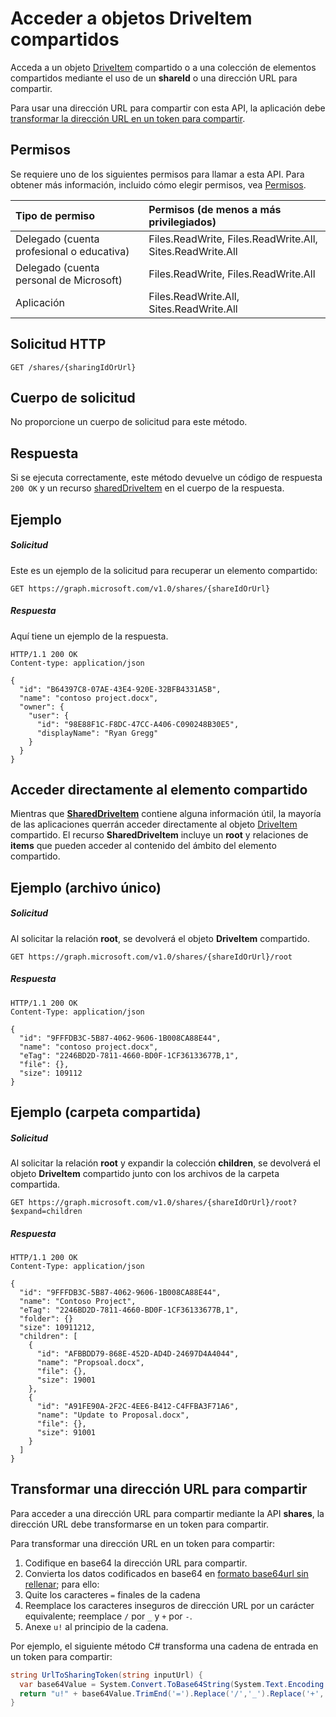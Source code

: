 # <a name="accessing-shared-driveitems"></a>Acceder a objetos DriveItem compartidos

Acceda a un objeto [DriveItem](../resources/driveitem.md) compartido o a una colección de elementos compartidos mediante el uso de un **shareId** o una dirección URL para compartir.

Para usar una dirección URL para compartir con esta API, la aplicación debe [transformar la dirección URL en un token para compartir](#transform-a-sharing-url).

## <a name="permissions"></a>Permisos

Se requiere uno de los siguientes permisos para llamar a esta API. Para obtener más información, incluido cómo elegir permisos, vea [Permisos](../../../concepts/permissions_reference.md).

|Tipo de permiso      | Permisos (de menos a más privilegiados)              |
|:--------------------|:---------------------------------------------------------|
|Delegado (cuenta profesional o educativa) | Files.ReadWrite, Files.ReadWrite.All, Sites.ReadWrite.All    |
|Delegado (cuenta personal de Microsoft) | Files.ReadWrite, Files.ReadWrite.All    |
|Aplicación | Files.ReadWrite.All, Sites.ReadWrite.All |

## <a name="http-request"></a>Solicitud HTTP

<!-- { "blockType": "ignored" } -->
```http
GET /shares/{sharingIdOrUrl}
```

## <a name="request-body"></a>Cuerpo de solicitud
No proporcione un cuerpo de solicitud para este método.

## <a name="response"></a>Respuesta

Si se ejecuta correctamente, este método devuelve un código de respuesta `200 OK` y un recurso [sharedDriveItem](../resources/shareddriveitem.md) en el cuerpo de la respuesta.

## <a name="example"></a>Ejemplo

##### <a name="request"></a>Solicitud

Este es un ejemplo de la solicitud para recuperar un elemento compartido:

<!-- {
  "blockType": "request",
  "name": "get_shares_by_url"
}-->
```http
GET https://graph.microsoft.com/v1.0/shares/{shareIdOrUrl}
```
##### <a name="response"></a>Respuesta

Aquí tiene un ejemplo de la respuesta.
<!-- {
  "blockType": "response",
  "truncated": true,
  "@odata.type": "microsoft.graph.sharedDriveItem"
} -->
```http
HTTP/1.1 200 OK
Content-type: application/json

{
  "id": "B64397C8-07AE-43E4-920E-32BFB4331A5B",
  "name": "contoso project.docx",
  "owner": {
    "user": {
      "id": "98E88F1C-F8DC-47CC-A406-C090248B30E5",
      "displayName": "Ryan Gregg"
    }
  }
}
```

## <a name="access-the-shared-item-directly"></a>Acceder directamente al elemento compartido

Mientras que [**SharedDriveItem**](../resources/shareddriveitem.md) contiene alguna información útil, la mayoría de las aplicaciones querrán acceder directamente al objeto [DriveItem](../resources/driveitem.md) compartido. El recurso **SharedDriveItem** incluye un **root** y relaciones de **items** que pueden acceder al contenido del ámbito del elemento compartido.

## <a name="example-single-file"></a>Ejemplo (archivo único)

##### <a name="request"></a>Solicitud

Al solicitar la relación **root**, se devolverá el objeto **DriveItem** compartido.

```http
GET https://graph.microsoft.com/v1.0/shares/{shareIdOrUrl}/root
```

##### <a name="response"></a>Respuesta

```http
HTTP/1.1 200 OK
Content-Type: application/json

{
  "id": "9FFFDB3C-5B87-4062-9606-1B008CA88E44",
  "name": "contoso project.docx",
  "eTag": "2246BD2D-7811-4660-BD0F-1CF36133677B,1",
  "file": {},
  "size": 109112
}
```

## <a name="example-shared-folder"></a>Ejemplo (carpeta compartida)

##### <a name="request"></a>Solicitud

Al solicitar la relación **root** y expandir la colección **children**, se devolverá el objeto **DriveItem** compartido junto con los archivos de la carpeta compartida.

```http
GET https://graph.microsoft.com/v1.0/shares/{shareIdOrUrl}/root?$expand=children
```

##### <a name="response"></a>Respuesta

```http
HTTP/1.1 200 OK
Content-Type: application/json

{
  "id": "9FFFDB3C-5B87-4062-9606-1B008CA88E44",
  "name": "Contoso Project",
  "eTag": "2246BD2D-7811-4660-BD0F-1CF36133677B,1",
  "folder": {}
  "size": 10911212,
  "children": [
    {
      "id": "AFBBDD79-868E-452D-AD4D-24697D4A4044",
      "name": "Propsoal.docx",
      "file": {},
      "size": 19001
    },
    {
      "id": "A91FE90A-2F2C-4EE6-B412-C4FFBA3F71A6",
      "name": "Update to Proposal.docx",
      "file": {},
      "size": 91001
    }
  ]
}
```

## <a name="transform-a-sharing-url"></a>Transformar una dirección URL para compartir

Para acceder a una dirección URL para compartir mediante la API **shares**, la dirección URL debe transformarse en un token para compartir.

Para transformar una dirección URL en un token para compartir:

1. Codifique en base64 la dirección URL para compartir.
2. Convierta los datos codificados en base64 en [formato base64url sin rellenar](https://en.wikipedia.org/wiki/Base64); para ello:
  1. Quite los caracteres `=` finales de la cadena
  2. Reemplace los caracteres inseguros de dirección URL por un carácter equivalente; reemplace `/` por `_` y `+` por `-`.
3. Anexe `u!` al principio de la cadena.

Por ejemplo, el siguiente método C# transforma una cadena de entrada en un token para compartir:

```csharp
string UrlToSharingToken(string inputUrl) {
  var base64Value = System.Convert.ToBase64String(System.Text.Encoding.UTF8.GetBytes(inputUrl));
  return "u!" + base64Value.TrimEnd('=').Replace('/','_').Replace('+','-');
}
```

<!-- uuid: 8fcb5dbc-d5aa-4681-8e31-b001d5168d79
2015-10-25 14:57:30 UTC -->
<!-- {
  "type": "#page.annotation",
  "description": "Update permission",
  "keywords": "",
  "section": "documentation",
  "tocPath": "OneDrive/Item/Update permission"
}-->
